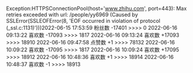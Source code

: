 Exception:HTTPSConnectionPool(host='www.zhihu.com', port=443): Max retries exceeded with url: /people/yy6969 (Caused by SSLError(SSLEOFError(8, 'EOF occurred in violation of protocol (_ssl.c:1131)')))2022-06-15  17:53:59   粉丝数 -17401 >>>> 0
2022-06-16  09:13:22   喜欢数 -17093 >>>> 1817
2022-06-16  09:13:24   喜欢数 +17093 >>>> 18910
2022-06-16  09:47:58   点赞数 +1 >>>> 78132
2022-06-16  10:09:22   喜欢数 -17095 >>>> 1817
2022-06-16  10:09:24   喜欢数 +17095 >>>> 18912
2022-06-16  10:48:36   喜欢数 +1 >>>> 18914
2022-06-16  10:48:37   喜欢数 -1 >>>> 18913
